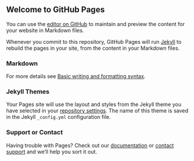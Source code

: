 ## Welcome to GitHub Pages

You can use the [editor on GitHub](https://github.com/SytseGroenwold/sytsegroenwold.github.io/edit/main/README.md) to maintain and preview the content for your website in Markdown files.

Whenever you commit to this repository, GitHub Pages will run [Jekyll](https://jekyllrb.com/) to rebuild the pages in your site, from the content in your Markdown files.


### Markdown
For more details see [Basic writing and formatting syntax](https://docs.github.com/en/github/writing-on-github/getting-started-with-writing-and-formatting-on-github/basic-writing-and-formatting-syntax).


### Jekyll Themes
Your Pages site will use the layout and styles from the Jekyll theme you have selected in your [repository settings](https://github.com/SytseGroenwold/sytsegroenwold.github.io/settings/pages). The name of this theme is saved in the Jekyll `_config.yml` configuration file.


### Support or Contact
Having trouble with Pages? Check out our [documentation](https://docs.github.com/categories/github-pages-basics/) or [contact support](https://support.github.com/contact) and we’ll help you sort it out.
